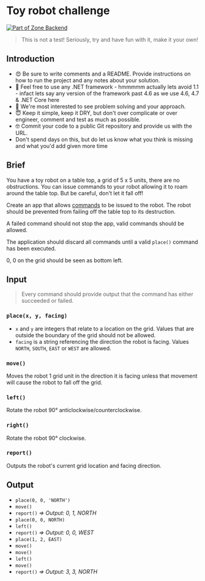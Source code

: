 # Toy robot challenge

[![Part of Zone Backend][zone-be-image]][zone-be-url]

> This is not a test! Seriously, try and have fun with it, make it your own!

## Introduction

* 😍 Be sure to write comments and a README. Provide instructions on how to run the project and any notes about your solution.
* 🤩 Feel free to use any .NET framework - hmmmmm actually lets avoid 1.1 - infact lets say any version of the framework past 4.6 as we use 4.6, 4.7 & .NET Core here
* 🧐 We're most interested to see problem solving and your approach.
* 😇 Keep it simple, keep it DRY, but don't over complicate or over engineer, comment and test as much as possible.
* 🤓 Commit your code to a public Git repository and provide us with the URL.
* Don't spend days on this, but do let us know what you think is missing and what you'd add given more time

## Brief

You have a toy robot on a table top, a grid of 5 x 5 units, there are no obstructions. You can issue commands to your robot allowing it to roam around the table top. But be careful, don't let it fall off!

Create an app that allows [commands](#input-commands) to be issued to the robot. The robot should be prevented from failing off the table top to its destruction.

A failed command should not stop the app, valid commands should be allowed.

The application should discard all commands until a valid `place()` command has been executed.

0, 0 on the grid should be seen as bottom left.

## Input

> Every command should provide output that the command has either succeeded or failed.

### `place(x, y, facing)`

* `x` and `y` are integers that relate to a location on the grid. Values that are outside the boundary of the grid should not be allowed.
* `facing` is a string referencing the direction the robot is facing. Values `NORTH`, `SOUTH`, `EAST` or `WEST` are allowed.

### `move()`

Moves the robot 1 grid unit in the direction it is facing unless that movement will cause the robot to fall off the grid.

### `left()`

Rotate the robot 90° anticlockwise/counterclockwise.

### `right()`

Rotate the robot 90° clockwise.

### `report()`

Outputs the robot's current grid location and facing direction.

## Output

* `place(0, 0, 'NORTH')`
* `move()`
* `report()` _=> Output: 0, 1, NORTH_
* `place(0, 0, NORTH)`
* `left()`
* `report()` _=> Output: 0, 0, WEST_
* `place(1, 2, EAST)`
* `move()`
* `move()`
* `left()`
* `move()`
* `report()` _=> Output: 3, 3, NORTH_

[zone-be-image]: https://img.shields.io/badge/-backend-lightgrey.svg?logo=data:image/svg+xml;base64,PHN2ZyB2aWV3Qm94PSIwIDAgMTMgMTQiIHZlcnNpb249IjEuMSIgeG1sbnM9Imh0dHA6Ly93d3cudzMub3JnLzIwMDAvc3ZnIiB4bWxuczp4bGluaz0iaHR0cDovL3d3dy53My5vcmcvMTk5OS94bGluayI+ICAgIDxwb2x5Z29uIGlkPSJTaGFwZSIgZmlsbD0iI0ZGRkZGRiIgZmlsbC1ydWxlPSJub256ZXJvIiBwb2ludHM9IjYuMjc3NjY4NzEgMTAuNzU0MjMzMSAxMi45OTU5NTA5IDAgMi43MzMwMDYxMyAwIDAuNzMwMDYxMzUgMy4xOTc2Njg3MSA2LjcxOTE0MTEgMy4xOTc2Njg3MSAwIDEzLjk1MTA0MjkgMTAuMjU5NTA5MiAxMy45NTEwNDI5IDEyLjI2MzMxMjkgMTAuNzUxNjU2NCI+PC9wb2x5Z29uPjwvc3ZnPg==&longCache=true&style=flat-square&colorA=2C2B39&colorB=1010E5
[zone-be-url]: https://github.com/zone/
